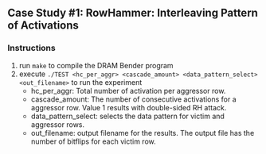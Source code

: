 ## Case Study #1: RowHammer: Interleaving Pattern of Activations

### Instructions

1. run `make` to compile the DRAM Bender program
2. execute `./TEST <hc_per_aggr> <cascade_amount> <data_pattern_select> <out_filename>` to run the experiment
    - hc_per_aggr: Total number of activation per aggressor row.
    - cascade_amount: The number of consecutive activations for a aggressor row. Value 1 results with double-sided RH attack.  
    - data_pattern_select: selects the data pattern for victim and aggressor rows.
    - out_filename: output filename for the results. The output file has the number of bitflips for each victim row.
